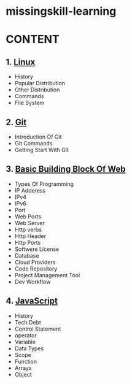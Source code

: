 # missingskill-learning
# CONTENT
## 1. [Linux](https://github.com/iamsushil9264/missingskill-learning/blob/main/Linux.md)
- History
- Popular Distribution
- Other Distribution
- Commands
- File System 

## 2. [Git](https://github.com/iamsushil9264/missingskill-learning/blob/main/Git.md) 
- Introduction Of Git
- Git Commands
- Getting Start With Git 

## 3. [Basic Building Block Of Web](https://github.com/iamsushil9264/missingskill-learning/blob/main/Basic_Build_Block.md)
- Types Of Programming 
- IP Adderess
- IPv4
- IPv6
- Port
- Web Ports
- Web Server 
- Http verbs
- Http Header
- Http Ports
- Softwere License
- Database
- Cloud Providers
- Code Repository
- Project Management Tool
- Dev Workflow

## 4. [JavaScript](https://github.com/iamsushil9264/missingskill-learning/blob/main/JavaScript.md)
- History
- Tech Debt
- Control Statement
- operator
- Variable
- Data Types
- Scope
- Function
- Arrays
- Object
